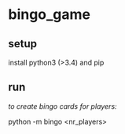 # bingo_game

## setup
install python3 (>3.4) and pip

## run
_to create bingo cards for players:_

python -m bingo <nr_players>
